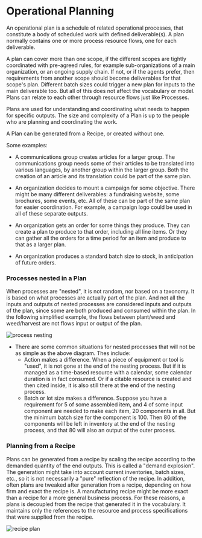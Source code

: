 # Operational Planning

An operational plan is a schedule of related operational processes, that constitute a body of scheduled work with defined deliverable(s).  A plan normally contains one or more process resource flows, one for each deliverable.

A plan can cover more than one scope, if the different scopes are tightly coordinated with pre-agreed rules, for example sub-organizations of a main organization, or an ongoing supply chain.  If not, or if the agents prefer, then requirements from another scope should become deliverables for that scope's plan.  Different batch sizes could trigger a new plan for inputs to the main deliverable too.  But all of this does not affect the vocabulary or model.  Plans can relate to each other through resource flows just like Processes.

Plans are used for understanding and coordinating what needs to happen for specific outputs. The size and complexity of a Plan is up to the people who are planning and coordinating the work.

A Plan can be generated from a Recipe, or created without one.

Some examples:

* A communications group creates articles for a larger group. The communications group needs some of their articles to be translated into various languages, by another group within the larger group. Both the creation of an article and its translation could be part of the same plan.

* An organization decides to mount a campaign for some objective.  There might be many different deliverables: a fundraising website, some brochures, some events, etc.  All of these can be part of the same plan for easier coordination.  For example, a campaign logo could be used in all of these separate outputs.

* An organization gets an order for some things they produce.  They can create a plan to produce to that order, including all line items.  Or they can gather all the orders for a time period for an item and produce to that as a larger plan.

* An organization produces a standard batch size to stock, in anticipation of future orders.

### Processes nested in a Plan

When processes are "nested", it is not random, nor based on a taxonomy. It is based on what processes are actually part of the plan. And not all the inputs and outputs of nested processes are considered inputs and outputs of the plan, since some are both produced and consumed within the plan.  In the following simplified example, the flows between plant/weed and weed/harvest are not flows input or output of the plan.

![process nesting](https://rawgit.com/valueflows/valueflows/master/release-doc-in-process/nesting.png)

* There are some common situations for nested processes that will not be as simple as the above diagram.  Thes include:
    * Action makes a difference.  When a piece of equipment or tool is "used", it is not gone at the end of the nesting process.  But if it is managed as a time-based resource with a calendar, some calendar duration is in fact consumed.  Or if a citable resource is created and then cited inside, it is also still there at the end of the nesting process.
    * Batch or lot size makes a difference. Suppose you have a requirement for 5 of some assembled item, and 4 of some input component are needed to make each item, 20 components in all. But the minimum batch size for the component is 100. Then 80 of the components will be left in inventory at the end of the nesting process, and that 80 will also an output of the outer process.


### Planning from a Recipe

Plans can be generated from a recipe by scaling the recipe according to the demanded quantity of the end outputs.  This is called a "demand explosion".  The generation might take into account current inventories, batch sizes, etc., so it is not necessarily a "pure" reflection of the recipe.  In addition, often plans are tweaked after generation from a recipe, depending on how firm and exact the recipe is.  A manufacturing recipe might be more exact than a recipe for a more general business process.  For these reasons, a plans is decoupled from the recipe that generated it in the vocabulary.  It maintains only the references to the resource and process specifications that were supplied from the recipe.

![recipe plan](https://rawgit.com/valueflows/valueflows/master/release-doc-in-process/plan-process-oper.png)

